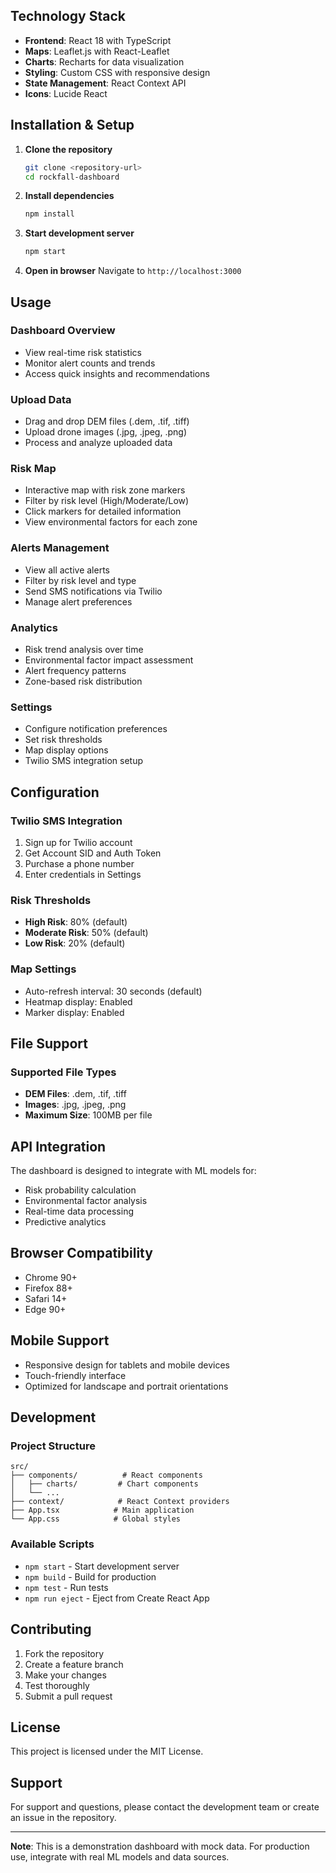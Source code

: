 

## Technology Stack

- **Frontend**: React 18 with TypeScript
- **Maps**: Leaflet.js with React-Leaflet
- **Charts**: Recharts for data visualization
- **Styling**: Custom CSS with responsive design
- **State Management**: React Context API
- **Icons**: Lucide React

## Installation & Setup

1. **Clone the repository**
   ```bash
   git clone <repository-url>
   cd rockfall-dashboard
   ```

2. **Install dependencies**
   ```bash
   npm install
   ```

3. **Start development server**
   ```bash
   npm start
   ```

4. **Open in browser**
   Navigate to `http://localhost:3000`

## Usage

### Dashboard Overview
- View real-time risk statistics
- Monitor alert counts and trends
- Access quick insights and recommendations

### Upload Data
- Drag and drop DEM files (.dem, .tif, .tiff)
- Upload drone images (.jpg, .jpeg, .png)
- Process and analyze uploaded data

### Risk Map
- Interactive map with risk zone markers
- Filter by risk level (High/Moderate/Low)
- Click markers for detailed information
- View environmental factors for each zone

### Alerts Management
- View all active alerts
- Filter by risk level and type
- Send SMS notifications via Twilio
- Manage alert preferences

### Analytics
- Risk trend analysis over time
- Environmental factor impact assessment
- Alert frequency patterns
- Zone-based risk distribution

### Settings
- Configure notification preferences
- Set risk thresholds
- Map display options
- Twilio SMS integration setup

## Configuration

### Twilio SMS Integration
1. Sign up for Twilio account
2. Get Account SID and Auth Token
3. Purchase a phone number
4. Enter credentials in Settings

### Risk Thresholds
- **High Risk**: 80% (default)
- **Moderate Risk**: 50% (default)
- **Low Risk**: 20% (default)

### Map Settings
- Auto-refresh interval: 30 seconds (default)
- Heatmap display: Enabled
- Marker display: Enabled

## File Support

### Supported File Types
- **DEM Files**: .dem, .tif, .tiff
- **Images**: .jpg, .jpeg, .png
- **Maximum Size**: 100MB per file

## API Integration

The dashboard is designed to integrate with ML models for:
- Risk probability calculation
- Environmental factor analysis
- Real-time data processing
- Predictive analytics

## Browser Compatibility

- Chrome 90+
- Firefox 88+
- Safari 14+
- Edge 90+

## Mobile Support

- Responsive design for tablets and mobile devices
- Touch-friendly interface
- Optimized for landscape and portrait orientations

## Development

### Project Structure
```
src/
├── components/          # React components
│   ├── charts/         # Chart components
│   └── ...
├── context/            # React Context providers
├── App.tsx            # Main application
└── App.css            # Global styles
```

### Available Scripts
- `npm start` - Start development server
- `npm build` - Build for production
- `npm test` - Run tests
- `npm run eject` - Eject from Create React App

## Contributing

1. Fork the repository
2. Create a feature branch
3. Make your changes
4. Test thoroughly
5. Submit a pull request

## License

This project is licensed under the MIT License.

## Support

For support and questions, please contact the development team or create an issue in the repository.

---

**Note**: This is a demonstration dashboard with mock data. For production use, integrate with real ML models and data sources.
